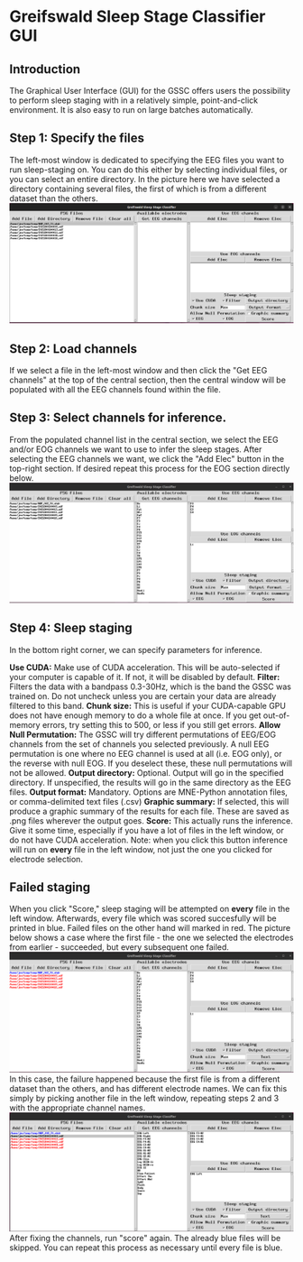 Greifswald Sleep Stage Classifier GUI
=====================================

## Introduction
The Graphical User Interface (GUI) for the GSSC offers users the possibility to perform sleep staging with in a relatively simple, point-and-click environment. It is also easy to run on large batches automatically.

## Step 1: Specify the files
The left-most window is dedicated to specifying the EEG files you want to run sleep-staging on. You can do this either by selecting individual files, or you can select an entire directory. In the picture here we have selected a directory containing several files, the first of which is from a different dataset than the others.
![Step 1 illustration](step1.png)

## Step 2: Load channels
If we select a file in the left-most window and then click the "Get EEG channels" at the top of the central section, then the central window will be populated with all the EEG channels found within the file.

## Step 3: Select channels for inference.
From the populated channel list in the central section, we select the EEG and/or EOG channels we want to use to infer the sleep stages. After selecting the EEG channels we want, we click the "Add Elec" button in the top-right section. If desired repeat this process for the EOG section directly below.
![Step 3 illustration](step3.png)

## Step 4: Sleep staging
In the bottom right corner, we can specify parameters for inference.

**Use CUDA:** Make use of CUDA acceleration. This will be auto-selected if your computer is capable of it. If not, it will be disabled by default.
**Filter:** Filters the data with a bandpass 0.3-30Hz, which is the band the GSSC was trained on. Do not uncheck unless you are certain your data are already filtered to this band.
**Chunk size:** This is useful if your CUDA-capable GPU does not have enough memory to do a whole file at once. If you get out-of-memory errors, try setting this to 500, or less if you still get errors.
**Allow Null Permutation:** The GSSC will try different permutations of EEG/EOG channels from the set of channels you selected previously. A null EEG permutation is one where no EEG channel is used at all (i.e. EOG only), or the reverse with null EOG. If you deselect these, these null permutations will not be allowed.
**Output directory:** Optional. Output will go in the specified directory. If unspecified, the results will go in the same directory as the EEG files.
**Output format:** Mandatory. Options are MNE-Python annotation files, or comma-delimited text files (.csv)
**Graphic summary:** If selected, this will produce a graphic summary of the results for each file. These are saved as .png files wherever the output goes.
**Score:** This actually runs the inference. Give it some time, especially if you have a lot of files in the left window, or do not have CUDA acceleration. Note: when you click this button inference will run on **every** file in the left window, not just the one you clicked for electrode selection.

## Failed staging
When you click "Score," sleep staging will be attempted on **every** file in the left window. Afterwards, every file which was scored succesfully will be printed in blue. Failed files on the other hand will marked in red. The picture below shows a case where the first file - the one we selected the electrodes from earlier - succeeded, but every subsequent one failed.
![Failure case illustration 1](fail1.png)
In this case, the failure happened because the first file is from a different dataset than the others, and has different electrode names. We can fix this simply by picking another file in the left window, repeating steps 2 and 3 with the appropriate channel names.
![Failure case illustration 2](fail2.png)
After fixing the channels, run "score" again. The already blue files will be skipped. You can repeat this process as necessary until every file is blue. 
